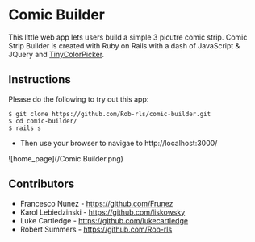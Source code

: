 Comic Builder
=============
This little web app lets users build a simple 3 picutre comic strip.  Comic Strip Builder is created with Ruby on Rails with a dash of  JavaScript & JQuery and [TinyColorPicker](http://www.dematte.at/tinyColorPicker/).

Instructions
------------
Please do the following to try out this app:
```
$ git clone https://github.com/Rob-rls/comic-builder.git
$ cd comic-builder/
$ rails s
```
* Then use your browser to navigae to http://localhost:3000/

![home_page](/Comic Builder.png)

Contributors
------------
* Francesco Nunez - https://github.com/Frunez
* Karol Lebiedzinski - https://github.com/liskowsky
* Luke Cartledge - https://github.com/lukecartledge
* Robert Summers - https://github.com/Rob-rls
